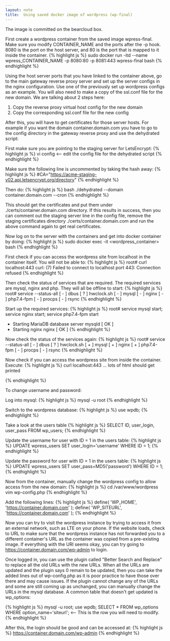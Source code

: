 ```yaml
---
layout: note
title:  Using saved docker image of wordpress (wp-final)
---
```


The image is committed on the bearcloud box.

First create a wordpress container from the saved image wpress-final. Make sure you modify CONTAINER_NAME and the ports after the -p hook. 8080 is the port on the host server, and 80 is the port that is mapped to it inside the container.
{% highlight js %}
sudo docker run -itd --name wpress_CONTAINER_NAME -p 8080:80 -p 8081:443 wpress-final bash
{% endhighlight %}

Using the host server ports that you have linked to the container above, go to the main gateway reverse proxy server and set up the server configs in the nginx configuration. Use one of the previously set up wordpress configs as an example. You will also need to make a copy of the ssl.conf file for the new domain. We are talking about 2 steps here:
1. Copy the reverse proxy virtual host config for the new domain
2. Copy the corresponding ssl.conf file for the new config

After this, you will have to get certificates for those server hosts. For example if you want the domain container.domain.com you have to go to the config directory in the gateway reverse proxy and use the dehydrated script:

First make sure you are pointing to the staging server for LetsEncrypt:
{% highlight js %}
vi config <-- edit the config file for the dehydrated script
{% endhighlight %}

Make sure the following line is uncommented by taking the hash away:
{% highlight js %}
#CA="https://acme-staging-v02.api.letsencrypt.org/directory"
{% endhighlight %}

Then do:
{% highlight js %}
bash ./dehydrated --domain container.domain.com --cron
{% endhighlight %}

This should get the certificates and put them under ./certs/container.domain.com directory. If this results in success, then you can comment out the staging server line in the config file, remove the staging certificates directory ./certs/container.domain.com and run the above command again to get real certificates.

Now log on to the server with the containers and get into docker container by doing:
{% highlight js %}
sudo docker exec -it <wordpress_container> bash
{% endhighlight %}

First check if you can access the wordpress site from localhost in the container itself. You will not be able to:
{% highlight js %}
root# curl localhost:443
curl: (7) Failed to connect to localhost port 443: Connection refused
{% endhighlight %}

Then check the status of services that are required. The required services are mysql, nginx and php. They will all be offline to start:
{% highlight js %}
root# service --status-all
 [ - ]  dbus
 [ ? ]  hwclock.sh
 [ - ]  mysql
 [ - ]  nginx
 [ - ]  php7.4-fpm
 [ - ]  procps
 [ - ]  rsync
 {% endhighlight %}

Start up the required services:
{% highlight js %}
root# service mysql start; service nginx start; service php7.4-fpm start
 * Starting MariaDB database server mysqld                                                                               [ OK ] 
 * Starting nginx nginx                                                                                                  [ OK ] 
{% endhighlight %}

Now check the status of the services again:
{% highlight js %}
root# service --status-all
 [ - ]  dbus
 [ ? ]  hwclock.sh
 [ + ]  mysql
 [ + ]  nginx
 [ + ]  php7.4-fpm
 [ - ]  procps
 [ - ]  rsync
{% endhighlight %}

Now check if you can access the wordpress site from inside the container. Execute:
{% highlight js %}
curl localhost:443
... lots of html should get printed
<script type='text/javascript' src='https://container.domain.com/wp-content/plugins/elementor/assets/js/frontend.min.js?ver=2.9.9'></script>
</body>
</html>
{% endhighlight %}


To change username and password:

Log into mysql:
{% highlight js %}
mysql -u root
{% endhighlight %}

Switch to the wordpress database:
{% highlight js %}
use wpdb; 
{% endhighlight %}

Take a look at the users table
{% highlight js %}
SELECT ID, user_login, user_pass FROM wp_users;
{% endhighlight %}

Update the username for user with ID = 1 in the users table:
{% highlight js %}
UPDATE wpress_users SET user_login='username' WHERE ID = 1;
{% endhighlight %}

Update the password for user with ID = 1 in the users table:
{% highlight js %}
UPDATE wpress_users SET user_pass=MD5('password') WHERE ID = 1;
{% endhighlight %}

Now from the container, manually change the wordpress config to allow access from the new domain:
{% highlight js %}
cd /var/www/wordpress
vim wp-config.php
{% endhighlight %}

Add the following lines:
{% highlight js %}
define( 'WP_HOME', 'https://container.domain.com' );
define( 'WP_SITEURL', 'https://container.domain.com' );
{% endhighlight %}

Now you can try to visit the wordpress instance by trying to access it from an external network, such as LTE on your phone. If the website loads, check to URL to make sure that the wordpress instance has not forwarded you to a different container's URL as the container was copied from a pre-existing image. If everything with the URl seems okay, you can try going to https://container.domain.com/wp-admin to login.

Once logged in, you can use the plugin called "Better Search and Replace" to replace all the old URLs with the new URLs. When all the URLs are updated and the plugin says 0 remain to be updated, then you can take the added lines out of wp-config.php as it is poor practice to have those over there and may cause issues. If the plugin cannot change any of the URLs and some are still coming up as unchanged, you can manually change the URLs in the mysql database. A common table that doesn't get updated is wp_options:

{% highlight js %}
mysql -u root;
use wpdb;
SELECT * FROM wp_options WHERE option_name='siteurl';  <-- This is the row you will need to modify.
{% endhighlight %}

After this, the login should be good and can be accessed at:
{% highlight js %}
https://container.domain.com/wp-admin
{% endhighlight %}

